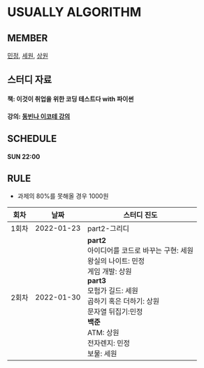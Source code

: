 # USUALLY ALGORITHM

## MEMBER
[민정](https://isakacindy.github.io/), [세원](https://nowesmik.github.io/), [상원](https://s-wlii.github.io/)

## 스터디 자료 
#### 책: 이것이 취업을 위한 코딩 테스트다 with 파이썬
#### 강의: [동빈나 이코테 강의](https://www.youtube.com/playlist?list=PLRx0vPvlEmdAghTr5mXQxGpHjWqSz0dgC)

## SCHEDULE
#### SUN 22:00

## RULE
- 과제의 80%를 못해올 경우 1000원

| 회차  | 날짜       | 스터디 진도                                                                                                                                                                                                                                |
| ----- | ---------- | ------------------------------------------------------------------------------------------------------------------------------------------------------------------------------------------------------------------------------------------ |
| 1회차 | 2022-01-23 | part2-그리디                                                                                                                                                                                                                               |
| 2회차 | 2022-01-30 | **part2**<br> 아이디어를 코드로 바꾸는 구현: 세원<br>왕실의 나이트: 민정<br> 게임 개발: 상원<br>**part3**<br>모험가 길드: 세원<br>곱하기 혹은 더하기: 상원<br>문자열 뒤집기:민정<br>**백준**<br>ATM: 상원<br>전자렌지: 민정<br> 보물: 세원 |
